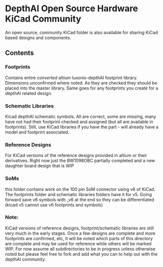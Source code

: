 # DepthAI Open Source Hardware KiCad Community

An open source, community KiCad folder is also available for sharing KiCad based designs and components. 

## Contents

### Footprints

Contains entire *converted* altium luxonis-depthAI footprint library. Dimensions unconfirmed where noted. As they are checked they should be placed into the master library. Same goes for any footprints you create for a depthAI related design. 

### Schematic Libraries

Kicad depthAI schematic symbols. All are correct, some are missing, many have not had their footprint checked and assigned (but all are available in footprints). Still, use KiCad libraries if you have the part - will already have a model and footprint associated. 

### Reference Designs

For KiCad versions of the reference designs provided in altium or their derivatives. Right now just the BW1098OBC partially completed and a new daughter board design that is WIP

### SoMs

this folder contains work on the 100 pin SoM connector using v6 of KiCad. The footprints folder and schematic libraries folders have it for v5. Going forward save v6 symbols with _v6 at the end so they can be differentiated (kicad v5 cannot use v6 footprints and symbols)
### Note: 

KiCad versions of reference designs, footprint/schematic libraries are still very much in the early stages. Once a few designs are complete and more footprints are confirmed, etc, it will be noted which parts of this directory are complete and may be used for reference while others will be marked WIP. For now assume all subdirectories to be in progress unless otherwise noted but please feel free to fork and add what you can to help out with the depthAI community.
